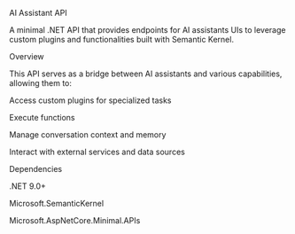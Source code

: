 AI Assistant API


A minimal .NET API that provides endpoints for AI assistants UIs to leverage custom plugins and functionalities built with Semantic Kernel.

Overview

This API serves as a bridge between AI assistants and various capabilities, allowing them to:


Access custom plugins for specialized tasks

Execute functions

Manage conversation context and memory

Interact with external services and data sources

Dependencies


.NET 9.0+

Microsoft.SemanticKernel

Microsoft.AspNetCore.Minimal.APIs
